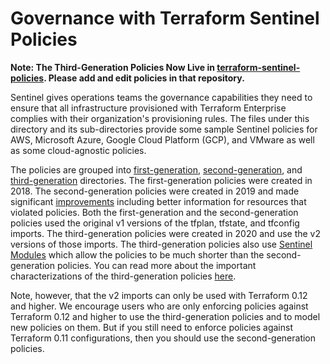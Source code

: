 # Governance with Terraform Sentinel Policies

**Note: The Third-Generation Policies Now Live in [terraform-sentinel-policies](https://github.com/hashicorp/terraform-sentinel-policies). Please add and edit policies in that repository.**

Sentinel gives operations teams the governance capabilities they need to ensure that all infrastructure provisioned with Terraform Enterprise complies with their organization's provisioning rules. The files under this directory and its sub-directories provide some sample Sentinel policies for AWS, Microsoft Azure, Google Cloud Platform (GCP), and VMware as well as some cloud-agnostic policies.

The policies are grouped into [first-generation](./first-generation), [second-generation](./second-generation), and [third-generation](./third-generation) directories. The first-generation policies were created in 2018. The second-generation policies were created in 2019 and made significant [improvements](./second-generation/README.md#improvements) including better information for resources that violated policies. Both the first-generation and the second-generation policies used the original v1 versions of the tfplan, tfstate, and tfconfig imports. The third-generation policies were created in 2020 and use the v2 versions of those imports. The third-generation policies also use [Sentinel Modules](https://docs.hashicorp.com/sentinel/extending/modules/) which allow the policies to be much shorter than the second-generation policies. You can read more about the important characterizations of the third-generation policies [here](./third-generation/README.md#important-characterizations-of-the-new-policies).

Note, however, that the v2 imports can only be used with Terraform 0.12 and higher. We encourage users who are only enforcing policies against Terraform 0.12 and higher to use the third-generation policies and to model new policies on them. But if you still need to enforce policies against Terraform 0.11 configurations, then you should use the second-generation policies.
